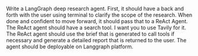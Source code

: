 Write a LangGraph deep research agent. First, it should have a back and forth with the user using terminal to clarify the scope of the research. When done and confident to move forward, it should pass that to a ReAct Agent. The ReAct agent should have a search tool. I want you to use Tavily for it. The ReAct agent should use the brief that is generated to call tools if necessary and generate a detailed report that is returned to the user. The agent should be deployable on Langgraph platform.